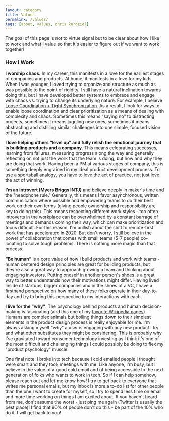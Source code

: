 ```yaml
---
layout: category
title: Values
permalink: /values/
tags: [about, values, chris kurdziel]
---
```


The goal of this page is not to virtue signal but to be clear about how I like to work and what I value so that it's easier to figure out if we want to work together!

### How I Work

**I worship chaos.** In my career, this manifests in a love for the earliest stages of companies and products. At home, it manifests in a love for my kids. When I was younger, I loved trying to organize and structure as much as was possible to the point of rigidity. I still have a natural inclination towards doing this, but I have developed better systems to embrace and engage with chaos vs. trying to change its underlying nature. For example, I believe [Loose Coordination \> Tight Synchronization][8]. As a result, I look for ways to enable loose coordination and clear prioritization as a means of dealing with complexity and chaos. Sometimes this means "saying no" to distracting projects, sometimes it means juggling new ones, sometimes it means abstracting and distilling similar challenges into one simple, focused vision of the future.

**I love helping others “level up” and fully relish the emotional journey that is building products and a company.** This means celebrating successes, learning from failures, measuring progress along the way and generally reflecting on not just the work that the team is doing, but how and why they are doing that work. Having been a PM at various stages of company, this is something deeply engrained in my ideal product development process. To use a sportsball analogy, you have to love the act of practice, not just love the act of winning.

**I’m an introvert (Myers Briggs INTJ)** and believe deeply in maker's time and the "headphone rule." Generally, this means I favor asynchronous, written communication where possible and empowering teams to do their best work on their own terms (giving people ownership and responsibility are key to doing this). This means respecting different work styles - too often introverts in the workplace can be overwhelmed by a constant barrage of meetings and demands coming their way, which can make prioritization and focus difficult. For this reason, I'm bullish about the shift to remote-first work that has accelerated in 2020. But don't worry, I still believe in the power of collaboration that comes with small teams (5-7 people) co-locating to solve tough problems. There is nothing more magic than that process.

**“Be human”** is a core value of how I build products and work with teams - human centered design principles are great for building products, but they're also a great way to approach growing a team and thinking about engaging investors. Putting oneself in another person's shoes is a great way to better understands how their motivations might differ. Having lived inside of startups, bigger companies and in the shoes of a VC, I have a firsthand perspective on how many of these folks operate in their day-to-day and try to bring this perspective to my interactions with each.

**I live for the "why"**. The psychology behind products and human decision-making is fascinating (and this one of my [favorite Wikipedia pages](https://en.wikipedia.org/wiki/List_of_cognitive_biases)). Humans are complex animals but boiling things down to their simplest elements in the product design process is really enjoyable for me. I'm always asking myself "why" a user is engaging with any new product I try and what other substitutes they might be considering. This is probably why I've gravitated toward consumer technology investing as I think it's one of the most difficult and challenging things I could possibly be doing to flex my "product psychology" muscle.

One final note: I broke into tech because I cold emailed people I thought were smart and they took meetings with me. Like anyone, I'm busy, but I believe in the value of a good cold email and of being accessible to the next generation of folks who wants to work in tech. So if I can help somehow, please reach out and let me know how! I try to get back to everyone that writes me personal emails, but my inbox is more a to-do list for other people than the one I want to create for myself, so I try to spend less time on email and more time working on things I am excited about. If you haven't heard from me, don't assume the worst - just ping me again (Twitter is usually the best place)! I find that 90% of people don't do this - be part of the 10% who do it. I will get back to you!

[8]:	http://us1.campaign-archive1.com/?u=78cbbb7f2882629a5157fa593&id=6018c6315f
